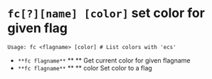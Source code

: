 <!-- TITLE: fc -->

#  **`fc[?][name] [color]`** set color for given flag


```text
Usage: fc <flagname> [color] # List colors with 'ecs'
```


- `**fc flagname**` ** ** Get current color for given flagname
- `**fc flagname**` ** ** color Set color to a flag
